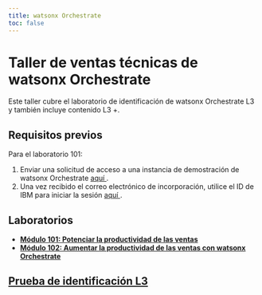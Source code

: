 ```yaml
---
title: watsonx Orchestrate
toc: false
---
```


# Taller de ventas técnicas de watsonx Orchestrate

Este taller cubre el laboratorio de identificación de watsonx Orchestrate L3 y también incluye contenido L3 +.

## Requisitos previos

Para el laboratorio 101:

1.  Enviar una solicitud de acceso a una instancia de demostración de watsonx Orchestrate [aquí ](https://ibm.biz/OrchestrateRequestEnv).
2.  Una vez recibido el correo electrónico de incorporación, utilice el ID de IBM para iniciar la sesión [aquí ](https://dl.watson-orchestrate.ibm.com/home).

## Laboratorios

- **[Módulo 101: Potenciar la productividad de las ventas](/watsonx/orchestrate/101)**
- **[Módulo 102: Aumentar la productividad de las ventas con watsonx Orchestrate](/watsonx/orchestrate/102)**

## [Prueba de identificación L3](https://learn.ibm.com/mod/quiz/view.php?id=289747)
